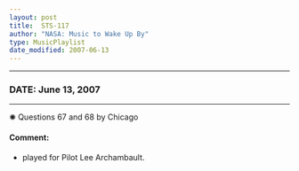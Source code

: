 ```yaml
---
layout: post
title:  STS-117
author: "NASA: Music to Wake Up By"
type: MusicPlaylist
date_modified: 2007-06-13
---
```


----
### DATE: June 13, 2007
----
✺ Questions 67 and 68 by Chicago

#### Comment:
* played for Pilot Lee Archambault.
